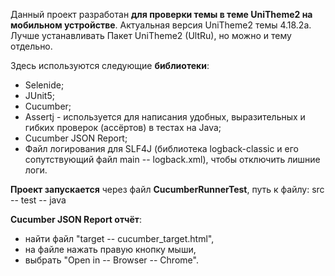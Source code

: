 Данный проект разработан **для проверки темы в теме UniTheme2 на мобильном устройстве**.
Актуальная версия UniTheme2 темы 4.18.2a. Лучше устанавливать Пакет UniTheme2 (UltRu), но можно и тему отдельно.

Здесь используются следующие **библиотеки**:
* Selenide;
* JUnit5;
* Cucumber;
* Assertj - используется для написания удобных, выразительных и гибких проверок (ассёртов) в тестах на Java;
* Cucumber JSON Report;
* Файл логирования для SLF4J (библиотека logback-classic и его сопутствующий файл main -- logback.xml), чтобы отключить лишние логи.

**Проект запускается** через файл **CucumberRunnerTest**, путь к файлу: src -- test -- java

**Cucumber JSON Report отчёт**:
- найти файл "target -- cucumber_target.html",
- на файле нажать правую кнопку мыши,
- выбрать "Open in -- Browser -- Chrome". 
